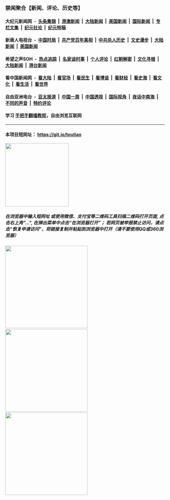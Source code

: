 ### 禁闻聚合【新闻、评论、历史等】

#### 大纪元新闻网 &nbsp;-&nbsp; [头条集锦](indexes/E头条集锦.md?t=02111244) &nbsp;|&nbsp; [港澳新闻](indexes/E港澳新闻.md?t=02111244)  &nbsp;|&nbsp; [大陆新闻](indexes/E大陆新闻.md?t=02111244) &nbsp;|&nbsp; [美国新闻](indexes/E美国新闻.md?t=02111244) &nbsp;|&nbsp; [国际新闻](indexes/E国际新闻.md?t=02111244) &nbsp;|&nbsp; [专栏文集](indexes/E专栏文集.md?t=02111244) &nbsp;|&nbsp; [纪元社论](indexes/E纪元社论.md?t=02111244) &nbsp;|&nbsp; [纪元特稿](indexes/E纪元特稿.md?t=02111244) 

#### 新唐人电视台 &nbsp;-&nbsp; [中国时局](indexes/N中国时局.md?t=02111244) &nbsp;|&nbsp; [共产党百年真相](indexes/N共产党百年真相.md?t=02111244) &nbsp;|&nbsp; [中共杀人历史](indexes/N中共杀人历史.md?t=02111244) &nbsp;|&nbsp; [文史漫步](indexes/N文史漫步.md?t=02111244) &nbsp;|&nbsp; [大陆新闻](indexes/N大陆新闻.md?t=02111244) &nbsp;|&nbsp; [美国新闻](indexes/N美国新闻.md?t=02111244)

#### 希望之声SOH &nbsp;-&nbsp; [热点追踪](indexes/H热点追踪.md?t=02111244) &nbsp;|&nbsp; [名家谈时事](indexes/H名家谈时事.md?t=02111244) &nbsp;|&nbsp; [个人评论](indexes/H个人评论.md?t=02111244)  &nbsp;|&nbsp; [红朝解密](indexes/H红朝解密.md?t=02111244) &nbsp;|&nbsp; [文化寻根](indexes/H文化寻根.md?t=02111244) &nbsp;|&nbsp; [大陆新闻](indexes/H大陆新闻.md?t=02111244) &nbsp;|&nbsp; [港台新闻](indexes/H港台新闻.md?t=02111244)

#### 看中国新闻网 &nbsp;-&nbsp; [看大陆](indexes/S看大陆.md?t=02111244) &nbsp;|&nbsp; [看官场](indexes/S看官场.md?t=02111244) &nbsp;|&nbsp; [看民生](indexes/S看民生.md?t=02111244)  &nbsp;|&nbsp; [看博谈](indexes/S看博谈.md?t=02111244) &nbsp;|&nbsp; [看财经](indexes/S看财经.md?t=02111244) &nbsp;|&nbsp; [看史海](indexes/S看史海.md?t=02111244) &nbsp;|&nbsp; [看文化](indexes/S看文化.md?t=02111244) &nbsp;|&nbsp; [看生活](indexes/S看生活.md?t=02111244) &nbsp;|&nbsp; [看世界](indexes/S看世界.md?t=02111244)

#### 自由亚洲电台 &nbsp;-&nbsp; [亚太报道](indexes/R亚太报道.md?t=02111244) &nbsp;|&nbsp; [中国一周](indexes/R中国一周.md?t=02111244) &nbsp;|&nbsp; [中国透视](indexes/R中国透视.md?t=02111244)  &nbsp;|&nbsp; [国际视角](indexes/R国际视角.md?t=02111244) &nbsp;|&nbsp; [夜话中南海](indexes/R夜话中南海.md?t=02111244) &nbsp;|&nbsp; [不同的声音](indexes/R不同的声音.md?t=02111244) &nbsp;|&nbsp; [特约评论](indexes/R特约评论.md?t=02111244)

#### 学习 [手把手翻墙教程](https://github.com/gfw-breaker/guides/wiki)，自由浏览互联网

----

#### 本项目短网址： https://git.io/toutiao
<img src="https://raw.githubusercontent.com/gfw-breaker/banned-news/master/scripts/img/qr.png" width="200px"/>  

##### 在浏览器中输入短网址 或使用微信、支付宝等二维码工具扫描二维码打开页面, 点击右上角"...", 在弹出菜单中点击“在浏览器打开”； 若网页被举报禁止访问，请点击“恢复申请访问”，将链接复制并粘贴到浏览器中打开（请不要使用QQ或360浏览器）

<img src="https://raw.githubusercontent.com/gfw-breaker/banned-news/master/scripts/img/1.png" width="260px"/> &nbsp; <img src="https://raw.githubusercontent.com/gfw-breaker/banned-news/master/scripts/img/2.png" width="260px"/> &nbsp; <img src="https://raw.githubusercontent.com/gfw-breaker/banned-news/master/scripts/img/3.png" width="260px"/>
